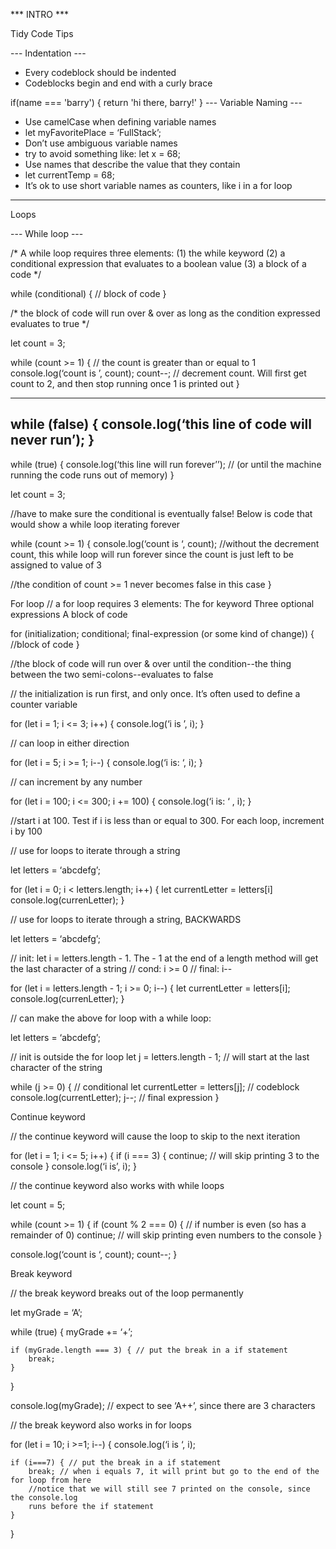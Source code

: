 *** INTRO ***

Tidy Code Tips

--- Indentation ---
- Every codeblock should be indented
- Codeblocks begin and end with a curly brace

if(name === 'barry') {
    return 'hi there, barry!'
}
--- Variable Naming ---
- Use camelCase when defining variable names
- let myFavoritePlace = ‘FullStack’;
- Don’t use ambiguous variable names
- try to avoid something like: let x = 68;
- Use names that describe the value that they contain
- let currentTemp = 68;
- It’s ok to use short variable names as counters, like i in a for loop

----------------------------------------------

Loops

--- While loop ---

/*
A while loop requires three elements:
(1) the while keyword
(2) a conditional expression that evaluates to a boolean value
(3) a block of a code
*/

while (conditional) {
	// block of code
}

/* 
the block of code will run over & over as long as the condition
expressed evaluates to true
*/

let count = 3;

while (count >= 1) { // the count is greater than or equal to 1
    console.log(‘count is ’, count);
	count--; // decrement count. Will first get count to 2, and then stop running once 1 is 
printed out
}

----------

while (false) {
	console.log(‘this line of code will never run’);
}
----------

while (true) {
	console.log(‘this line will run forever’’);
	// (or until the machine running the code runs out of memory)
}

let count = 3;

//have to make sure the conditional is eventually false! Below is code that would show a while loop iterating forever

while (count >= 1) {
	console.log(‘count is ‘, count); //without the decrement count, this while loop will run 
forever since the count is just left to be assigned to value of 3

//the condition of count >= 1 never becomes false in this case
}

For loop
// a for loop requires 3 elements:
The for keyword
Three optional expressions
A block of code

for (initialization; conditional; final-expression (or some kind of change)) {
	//block of code
}

//the block of code will run over & over until the condition--the thing between the two semi-colons--evaluates to false

// the initialization is run first, and only once. It’s often used to define a counter variable

for (let i = 1; i  <= 3; i++) {
	console.log(‘i is ’, i);
}

// can loop in either direction 

for (let i = 5; i  >= 1; i--) {
	console.log(‘i is: ‘,  i);
}

// can increment by any number

for (let i = 100; i <= 300; i += 100) {
	console.log(‘i is: ‘ , i);
} 

//start i at 100. Test if i is less than or equal to 300. For each loop, increment i by 100

// use for loops to iterate through a string

let letters = ‘abcdefg’;

for (let i = 0; i < letters.length; i++) {
	let currentLetter = letters[i]
	console.log(currenLetter);
}

// use for loops to iterate through a string, BACKWARDS

let letters = ‘abcdefg’;

// init: let i = letters.length  - 1. The - 1 at the end of a length method will get the last character of a string
// cond: i >= 0
// final: i--

for (let i = letters.length - 1; i >= 0; i--) {
	let currentLetter = letters[i];
	console.log(currenLetter);
}

// can make the above for loop with a while loop:

let letters = ‘abcdefg’;

// init is outside the for loop
let j = letters.length - 1; // will start at the last character of the string

while (j >= 0) { // conditional
	let currentLetter = letters[j]; // codeblock
	console.log(currentLetter);
	j--; // final expression
}

Continue keyword

// the continue keyword will cause the loop to skip to the next iteration

for (let i = 1; i <= 5; i++) {
	if (i === 3) {
		continue; // will skip printing 3 to the console
	}
	console.log(‘i is’, i);
}

// the continue keyword also works with while loops

let count = 5;

while (count >= 1) {
	if (count % 2 === 0) { // if number is even (so has a remainder of 0)
	continue; // will skip printing even numbers to the console
}

console.log(‘count is ‘, count);
count--;
}

Break keyword

// the break keyword breaks out of the loop permanently

let myGrade = ‘A’;

while (true) {
    myGrade += ‘+’;
    
    if (myGrade.length === 3) { // put the break in a if statement
	    break;
    }
}

console.log(myGrade); // expect to see ‘A++’, since there are 3 characters

// the break keyword also works in for loops 

for (let i = 10; i >=1; i--) {
    console.log(‘i is ‘, i);

	if (i===7) { // put the break in a if statement
        break; // when i equals 7, it will print but go to the end of the for loop from here
		//notice that we will still see 7 printed on the console, since the console.log
		runs before the if statement
    }
}